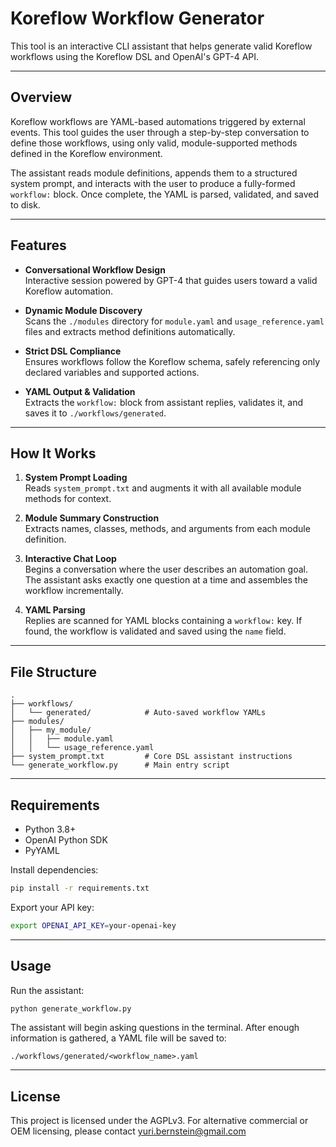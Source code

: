 # Koreflow Workflow Generator

This tool is an interactive CLI assistant that helps generate valid Koreflow workflows using the Koreflow DSL and OpenAI's GPT-4 API.

---

## Overview

Koreflow workflows are YAML-based automations triggered by external events. This tool guides the user through a step-by-step conversation to define those workflows, using only valid, module-supported methods defined in the Koreflow environment.

The assistant reads module definitions, appends them to a structured system prompt, and interacts with the user to produce a fully-formed `workflow:` block. Once complete, the YAML is parsed, validated, and saved to disk.

---

## Features

- **Conversational Workflow Design**  
  Interactive session powered by GPT-4 that guides users toward a valid Koreflow automation.

- **Dynamic Module Discovery**  
  Scans the `./modules` directory for `module.yaml` and `usage_reference.yaml` files and extracts method definitions automatically.

- **Strict DSL Compliance**  
  Ensures workflows follow the Koreflow schema, safely referencing only declared variables and supported actions.

- **YAML Output & Validation**  
  Extracts the `workflow:` block from assistant replies, validates it, and saves it to `./workflows/generated`.

---

## How It Works

1. **System Prompt Loading**  
   Reads `system_prompt.txt` and augments it with all available module methods for context.

2. **Module Summary Construction**  
   Extracts names, classes, methods, and arguments from each module definition.

3. **Interactive Chat Loop**  
   Begins a conversation where the user describes an automation goal. The assistant asks exactly one question at a time and assembles the workflow incrementally.

4. **YAML Parsing**  
   Replies are scanned for YAML blocks containing a `workflow:` key. If found, the workflow is validated and saved using the `name` field.

---

## File Structure

```text
.
├── workflows/
│   └── generated/            # Auto-saved workflow YAMLs
├── modules/
│   ├── my_module/
│   │   ├── module.yaml
│   │   └── usage_reference.yaml
├── system_prompt.txt         # Core DSL assistant instructions
└── generate_workflow.py      # Main entry script
````

---

## Requirements

* Python 3.8+
* OpenAI Python SDK
* PyYAML

Install dependencies:

```bash
pip install -r requirements.txt
```

Export your API key:

```bash
export OPENAI_API_KEY=your-openai-key
```

---

## Usage

Run the assistant:

```bash
python generate_workflow.py
```

The assistant will begin asking questions in the terminal. After enough information is gathered, a YAML file will be saved to:

```text
./workflows/generated/<workflow_name>.yaml
```

---

## License

This project is licensed under the AGPLv3. For alternative commercial or OEM licensing, please contact yuri.bernstein@gmail.com